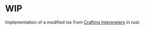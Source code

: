 # WIP

Implementation of a modified lox from [Crafting Interpreters](https://craftinginterpreters.com/) in rust.
